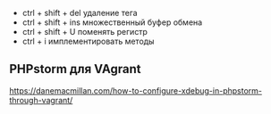 * ctrl + shift + del удаление тега
* ctrl + shift + ins множественный буфер обмена
* ctrl + shift + U поменять регистр
* ctrl + i имплементировать методы

## PHPstorm для VAgrant
https://danemacmillan.com/how-to-configure-xdebug-in-phpstorm-through-vagrant/
